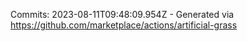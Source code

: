 Commits: 2023-08-11T09:48:09.954Z - Generated via https://github.com/marketplace/actions/artificial-grass
<br>
